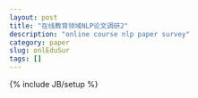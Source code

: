 ```yaml
---
layout: post
title: "在线教育领域NLP论文调研2"
description: "online course nlp paper survey"
category: paper
slug: onlEduSur
tags: []
---
```

{% include JB/setup %}
